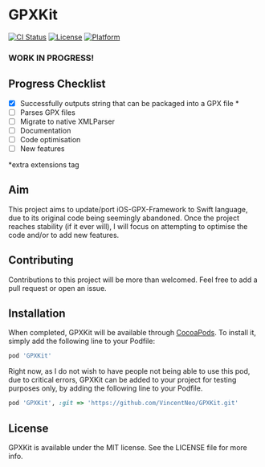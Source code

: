 # GPXKit

[![CI Status](https://travis-ci.com/vincentneo/GPXKit.svg?branch=master)](https://travis-ci.com/vincentneo/GPXKit)
[![License](http://img.shields.io/:license-mit-blue.svg)](http://doge.mit-license.org)
[![Platform](https://img.shields.io/badge/platform-iOS-orange.svg)](https://www.apple.com/ios/)
<!---
[![Platform](https://img.shields.io/cocoapods/p/GPXKit.svg?style=flat)](https://cocoapods.org/pods/GPXKit)
[![Version](https://img.shields.io/cocoapods/v/GPXKit.svg?style=flat)](https://cocoapods.org/pods/GPXKit)
-->

### WORK IN PROGRESS!

## Progress Checklist
- [x] Successfully outputs string that can be packaged into a GPX file *
- [ ] Parses GPX files
- [ ] Migrate to native XMLParser
- [ ] Documentation
- [ ] Code optimisation
- [ ] New features

*extra extensions tag

## Aim
This project aims to update/port iOS-GPX-Framework to Swift language, due to its original code being seemingly abandoned.
Once the project reaches stability (if it ever will), I will focus on attempting to optimise the code and/or to add new features.
<!---
## Example
To run the example project, clone the repo, and run `pod install` from the Example directory first.
-->
## Contributing
Contributions to this project will be more than welcomed. Feel free to add a pull request or open an issue.

## Installation

When completed, GPXKit will be available through [CocoaPods](https://cocoapods.org). To install
it, simply add the following line to your Podfile:

```ruby
pod 'GPXKit'
```

Right now, as I do not wish to have people not being able to use this pod, due to critical errors, GPXKit can be added to your project for testing purposes only, by adding the following line to your Podfile.
```ruby
pod 'GPXKit', :git => 'https://github.com/VincentNeo/GPXKit.git'
```

## License

GPXKit is available under the MIT license. See the LICENSE file for more info.
